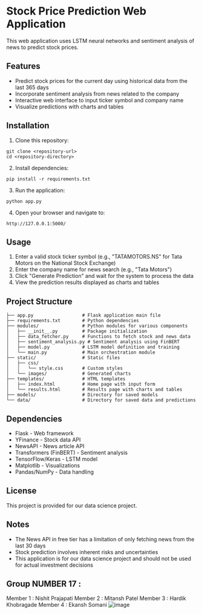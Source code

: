 # Stock Price Prediction Web Application

This web application uses LSTM neural networks and sentiment analysis of news to predict stock prices. 

## Features

* Predict stock prices for the current day using historical data from the last 365 days
* Incorporate sentiment analysis from news related to the company
* Interactive web interface to input ticker symbol and company name
* Visualize predictions with charts and tables

## Installation

1. Clone this repository:
```
git clone <repository-url>
cd <repository-directory>
```

2. Install dependencies:
```
pip install -r requirements.txt
```

3. Run the application:
```
python app.py
```

4. Open your browser and navigate to:
```
http://127.0.0.1:5000/
```

## Usage

1. Enter a valid stock ticker symbol (e.g., "TATAMOTORS.NS" for Tata Motors on the National Stock Exchange)
2. Enter the company name for news search (e.g., "Tata Motors")
3. Click "Generate Prediction" and wait for the system to process the data
4. View the prediction results displayed as charts and tables

## Project Structure

```
├── app.py                  # Flask application main file
├── requirements.txt        # Python dependencies
├── modules/                # Python modules for various components
│   ├── __init__.py         # Package initialization
│   ├── data_fetcher.py     # Functions to fetch stock and news data
│   ├── sentiment_analysis.py # Sentiment analysis using FinBERT
│   ├── model.py            # LSTM model definition and training
│   └── main.py             # Main orchestration module
├── static/                 # Static files
│   ├── css/
│   │   └── style.css       # Custom styles
│   └── images/             # Generated charts
├── templates/              # HTML templates
│   ├── index.html          # Home page with input form
│   └── results.html        # Results page with charts and tables
├── models/                 # Directory for saved models
└── data/                   # Directory for saved data and predictions
```

## Dependencies

* Flask - Web framework
* YFinance - Stock data API
* NewsAPI - News article API
* Transformers (FinBERT) - Sentiment analysis
* TensorFlow/Keras - LSTM model
* Matplotlib - Visualizations
* Pandas/NumPy - Data handling

## License

This project is provided for our data science project.

## Notes

* The News API in free tier has a limitation of only fetching news from the last 30 days
* Stock prediction involves inherent risks and uncertainties
* This application is for our data science project and should not be used for actual investment decisions

## Group NUMBER 17 : 
Member 1 : Nishit Prajapati
Member 2 : Mitansh Patel
Member 3 : Hardik Khobragade
Member 4  : Ekansh Somani
![image](https://github.com/user-attachments/assets/b6dbdd47-7799-44a2-904f-2d532c7afd64)
